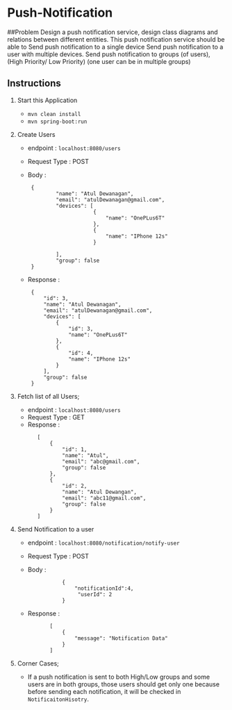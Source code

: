 # Push-Notification
##Problem
Design a push notification service, design class diagrams and relations between different entities. This push notification service should be able to 
Send push notification to a single device Send push notification to a user with multiple devices. Send push notification to groups (of users), (High Priority/ Low Priority) (one user can be in multiple groups)

## Instructions 

1.  Start this Application
    -  `mvn clean install`
    -  `mvn spring-boot:run`
    
2.  Create Users
    -   endpoint : `localhost:8080/users`
    -   Request Type : POST
    -   Body :      
           ```
            {
                    "name": "Atul Dewanagan",
                    "email": "atulDewanagan@gmail.com",
                    "devices": [
                                {
                                    "name": "OnePLus6T"
                                },
                                {
                                    "name": "IPhone 12s"
                                }
            
                    ],
                    "group": false
            }
        ```
    -   Response :
     
           ```
            {
                "id": 3,
                "name": "Atul Dewanagan",
                "email": "atulDewanagan@gmail.com",
                "devices": [
                    {
                        "id": 3,
                        "name": "OnePLus6T"
                    },
                    {
                        "id": 4,
                        "name": "IPhone 12s"
                    }
                ],
                "group": false
            }
        
          ```

3. Fetch list of all Users;
    -   endpoint : `localhost:8080/users`
    -   Request Type : GET
    -   Response :
         ```
            [
                {
                    "id": 1,
                    "name": "Atul",
                    "email": "abc@gmail.com",
                    "group": false
                },
                {
                    "id": 2,
                    "name": "Atul Dewangan",
                    "email": "abc11@gmail.com",
                    "group": false
                }
            ]
         ```                
4.  Send Notification to a user
    -   endpoint : `localhost:8080/notification/notify-user`
    -   Request Type : POST
    -   Body :      
            
         ```
                    {
                        "notificationId":4,
                         "userId": 2
                    }        
         ```
            
    -   Response :
         ```
                [
                    {
                        "message": "Notification Data"
                    }
                ]
         ```                

5. Corner Cases;
     - If a push notification is sent to both High/Low groups and some users are in both groups, those users should get only one  because before sending each notification, it will be checked in `NotificaitonHisotry`.
        